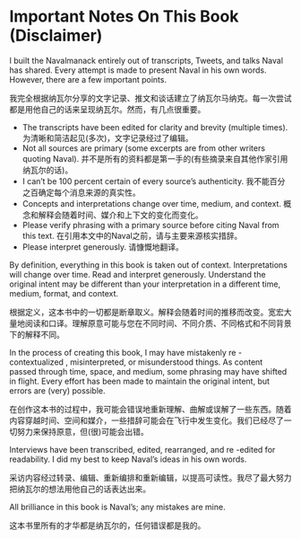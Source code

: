 # Important Notes On This Book (Disclaimer)

I built the Navalmanack entirely out of transcripts, Tweets, and talks Naval has shared. Every attempt is made to present Naval in his own words. However, there are a few important points.

我完全根据纳瓦尔分享的文字记录、推文和谈话建立了纳瓦尔马纳克。每一次尝试都是用他自己的话来呈现纳瓦尔。然而，有几点很重要。

* The transcripts have been edited for clarity and brevity (multiple times). 为清晰和简洁起见(多次)，文字记录经过了编辑。
* Not all sources are primary (some excerpts are from other writers quoting Naval). 并不是所有的资料都是第一手的(有些摘录来自其他作家引用纳瓦尔的话)。
* I can’t be 100 percent certain of every source’s authenticity. 我不能百分之百确定每个消息来源的真实性。
* Concepts and interpretations change over time, medium, and context. 概念和解释会随着时间、媒介和上下文的变化而变化。
* Please verify phrasing with a primary source before citing Naval from this text. 在引用本文中的Naval之前，请与主要来源核实措辞。
* Please interpret generously. 请慷慨地翻译。

By definition, everything in this book is taken out of context. Interpretations will change over time. Read and interpret generously. Understand the original intent may be different than your interpretation in a different time, medium, format, and context.

根据定义，这本书中的一切都是断章取义。解释会随着时间的推移而改变。宽宏大量地阅读和口译。理解原意可能与您在不同时间、不同介质、不同格式和不同背景下的解释不同。

In the process of creating this book, I may have mistakenly re -contextualized , misinterpreted, or misunderstood things. As content passed through time, space, and medium, some phrasing may have shifted in flight. Every effort has been made to maintain the original intent, but errors are (very) possible.

在创作这本书的过程中，我可能会错误地重新理解、曲解或误解了一些东西。随着内容穿越时间、空间和媒介，一些措辞可能会在飞行中发生变化。我们已经尽了一切努力来保持原意，但(很)可能会出错。

Interviews have been transcribed, edited, rearranged, and re -edited for readability. I did my best to keep Naval’s ideas in his own words.

采访内容经过转录、编辑、重新编排和重新编辑，以提高可读性。我尽了最大努力把纳瓦尔的想法用他自己的话表达出来。

All brilliance in this book is Naval’s; any mistakes are mine.

这本书里所有的才华都是纳瓦尔的，任何错误都是我的。

